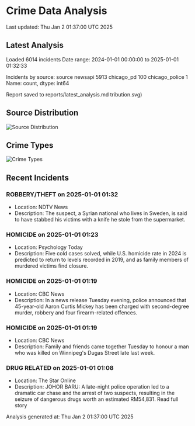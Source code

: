 # Crime Data Analysis
Last updated: Thu Jan  2 01:37:00 UTC 2025

## Latest Analysis

Loaded 6014 incidents
Date range: 2024-01-01 00:00:00 to 2025-01-01 01:32:33

Incidents by source:
source
newsapi           5913
chicago_pd         100
chicago_police       1
Name: count, dtype: int64

Report saved to reports/latest_analysis.md
tribution.svg)

## Source Distribution
![Source Distribution](images/source_distribution.svg)

## Crime Types
![Crime Types](images/crime_types.svg)

## Recent Incidents

### ROBBERY/THEFT on 2025-01-01 01:32
- Location: NDTV News
- Description: The suspect, a Syrian national who lives in Sweden, is said to have stabbed his victims with a knife he stole from the supermarket.


### HOMICIDE on 2025-01-01 01:23
- Location: Psychology Today
- Description: Five cold cases solved, while U.S. homicide rate in 2024 is predicted to return to levels recorded in 2019, and as family members of murdered victims find closure.


### HOMICIDE on 2025-01-01 01:19
- Location: CBC News
- Description: In a news release Tuesday evening, police announced that 45-year-old Aaron Curtis Mickey has been charged with second-degree murder, robbery and four firearm-related offences.


### HOMICIDE on 2025-01-01 01:19
- Location: CBC News
- Description: Family and friends came together Tuesday to honour a man who was killed on Winnipeg's Dugas Street late last week.


### DRUG RELATED on 2025-01-01 01:08
- Location: The Star Online
- Description: JOHOR BARU: A late-night police operation led to a dramatic car chase and the arrest of two suspects, resulting in the seizure of dangerous drugs worth an estimated RM54,831. Read full story

Analysis generated at: Thu Jan  2 01:37:00 UTC 2025
